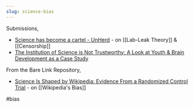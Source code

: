 ```yaml
---
slug: science-bias
---
```


Submissions,

- [Science has become a cartel - UnHerd](https://www.reddit.com/r/TheMotte/comments/nqjg0x/science_has_become_a_cartel_unherd/) - on [[Lab-Leak Theory]] & [[Censorship]]
- [The Institution of Science is Not Trustworthy: A Look at Youth & Brain Development as a Case Study](https://www.reddit.com/r/TheMotte/comments/npy71v/the_institution_of_science_is_not_trustworthy_a/)

From the Bare Link Repository,

- [Science Is Shaped by Wikipedia: Evidence From a Randomized Control Trial](https://www.reddit.com/r/TheMotte/comments/nu5kvj/culture_war_roundup_for_the_week_of_june_07_2021/h0vvm02/) - on [[Wikipedia's Bias]]

#bias